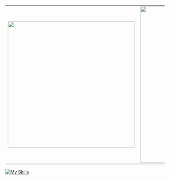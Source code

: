 
<center>
<table>
    <tr>
        <td><img width="400px" align="left" src="https://github-readme-stats.vercel.app/api/top-langs/?username=FelipeLoureiroQA&hide=html&layout=compact&theme=buefy" /></td>
        <td><img width="495px" align="left" src="https://github-readme-stats.vercel.app/api?username=FelipeLoureiroQA&theme=buefy"/></td>
    </tr>   
</table>
</center>  

[![My Skills](https://skillicons.dev/icons?i=aws,docker,git,go,linux,md,mysql,python)](https://skillicons.dev)
